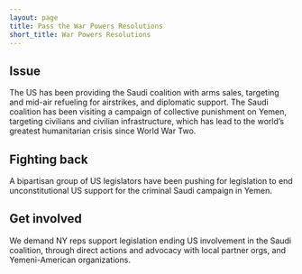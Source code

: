 ```yaml
---
layout: page
title: Pass the War Powers Resolutions
short_title: War Powers Resolutions
---
```


## Issue

The US has been providing the Saudi coalition with arms sales, targeting and mid-air refueling for airstrikes, and diplomatic support. The Saudi coalition has been visiting a campaign of collective punishment on Yemen, targeting civilians and civilian infrastructure, which has lead to the world’s greatest humanitarian crisis since World War Two.

## Fighting back

A bipartisan group of US legislators have been pushing for legislation to end unconstitutional US support for the criminal Saudi campaign in Yemen.

## Get involved

We demand NY reps support legislation ending US involvement in the Saudi coalition, through direct actions and advocacy with local partner orgs, and Yemeni-American organizations.
